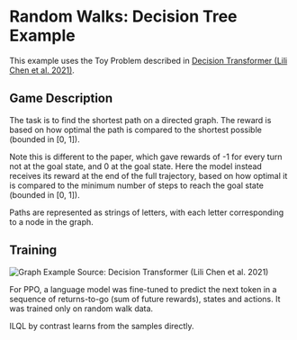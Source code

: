 # Random Walks: Decision Tree Example

This example uses the Toy Problem described in [Decision Transformer (Lili Chen
et al. 2021)](https://arxiv.org/abs/2106.01345).

## Game Description

The task is to find the shortest path on a directed graph. The reward is based
on how optimal the path is compared to the shortest possible (bounded in \[0,
1\]).

Note this is different to the paper, which gave rewards of -1 for every
turn not at the goal state, and 0 at the goal state. Here the model instead
receives its reward at the end of the full trajectory, based on how optimal it
is compared to the minimum number of steps to reach the goal state (bounded in
\[0, 1\]).

Paths are represented as strings of letters, with each letter corresponding to a
node in the graph.

## Training

![Graph Example](graph-example.png)
Source: Decision Transformer (Lili Chen et al. 2021)

For PPO, a language model was fine-tuned to predict the next token in a sequence
of returns-to-go (sum of future rewards), states and actions. It was trained
only on random walk data.

ILQL by contrast learns from the samples directly.
